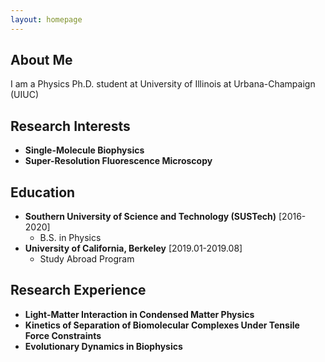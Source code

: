 ```yaml
---
layout: homepage
---
```


## About Me

I am a Physics Ph.D. student at University of Illinois at Urbana-Champaign (UIUC)

## Research Interests

- **Single-Molecule Biophysics** 
- **Super-Resolution Fluorescence Microscopy**

## Education

- **Southern University of Science and Technology (SUSTech)** 	[2016-2020]
  - B.S. in Physics
- **University of California, Berkeley** 	[2019.01-2019.08]
  - Study Abroad Program

## Research Experience

- **Light-Matter Interaction in Condensed Matter Physics**
- **Kinetics of Separation of Biomolecular Complexes Under Tensile Force Constraints**
- **Evolutionary Dynamics in Biophysics** 
